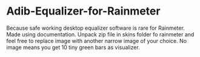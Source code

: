 # Adib-Equalizer-for-Rainmeter
Because safe working desktop equalizer software is rare for Rainmeter. Made using documentation.
Unpack zip file in skins folder fo rainmeter and feel free to replace image with another narrow image of your choice.
No image means you get 10 tiny green bars as visualizer.
